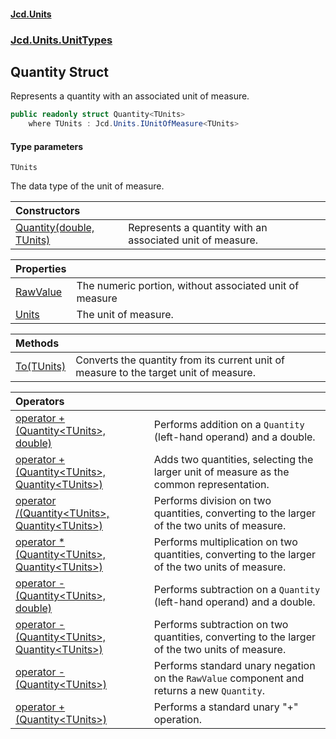 #### [Jcd.Units](index.md 'index')
### [Jcd.Units.UnitTypes](Jcd.Units.UnitTypes.md 'Jcd.Units.UnitTypes')

## Quantity<TUnits> Struct

Represents a quantity with an associated unit of measure.

```csharp
public readonly struct Quantity<TUnits>
    where TUnits : Jcd.Units.IUnitOfMeasure<TUnits>
```
#### Type parameters

<a name='Jcd.Units.UnitTypes.Quantity_TUnits_.TUnits'></a>

`TUnits`

The data type of the unit of measure.

| Constructors | |
| :--- | :--- |
| [Quantity(double, TUnits)](Jcd.Units.UnitTypes.Quantity_TUnits_.Quantity(double,TUnits).md 'Jcd.Units.UnitTypes.Quantity<TUnits>.Quantity(double, TUnits)') | Represents a quantity with an associated unit of measure. |

| Properties | |
| :--- | :--- |
| [RawValue](Jcd.Units.UnitTypes.Quantity_TUnits_.RawValue.md 'Jcd.Units.UnitTypes.Quantity<TUnits>.RawValue') | The numeric portion, without associated unit of measure |
| [Units](Jcd.Units.UnitTypes.Quantity_TUnits_.Units.md 'Jcd.Units.UnitTypes.Quantity<TUnits>.Units') | The unit of measure. |

| Methods | |
| :--- | :--- |
| [To(TUnits)](Jcd.Units.UnitTypes.Quantity_TUnits_.To(TUnits).md 'Jcd.Units.UnitTypes.Quantity<TUnits>.To(TUnits)') | Converts the quantity from its current unit of measure to the target unit of measure. |

| Operators | |
| :--- | :--- |
| [operator +(Quantity&lt;TUnits&gt;, double)](Jcd.Units.UnitTypes.Quantity_TUnits_.op_Addition(Jcd.Units.UnitTypes.Quantity_TUnits_,double).md 'Jcd.Units.UnitTypes.Quantity<TUnits>.op_Addition(Jcd.Units.UnitTypes.Quantity<TUnits>, double)') | Performs addition on a `Quantity` (left-hand operand) and a double. |
| [operator +(Quantity&lt;TUnits&gt;, Quantity&lt;TUnits&gt;)](Jcd.Units.UnitTypes.Quantity_TUnits_.op_Addition(Jcd.Units.UnitTypes.Quantity_TUnits_,Jcd.Units.UnitTypes.Quantity_TUnits_).md 'Jcd.Units.UnitTypes.Quantity<TUnits>.op_Addition(Jcd.Units.UnitTypes.Quantity<TUnits>, Jcd.Units.UnitTypes.Quantity<TUnits>)') | Adds two quantities, selecting the larger unit of measure as the common representation. |
| [operator /(Quantity&lt;TUnits&gt;, Quantity&lt;TUnits&gt;)](Jcd.Units.UnitTypes.Quantity_TUnits_.op_Division(Jcd.Units.UnitTypes.Quantity_TUnits_,Jcd.Units.UnitTypes.Quantity_TUnits_).md 'Jcd.Units.UnitTypes.Quantity<TUnits>.op_Division(Jcd.Units.UnitTypes.Quantity<TUnits>, Jcd.Units.UnitTypes.Quantity<TUnits>)') | Performs division on two quantities, converting to the larger of the two units of measure. |
| [operator *(Quantity&lt;TUnits&gt;, Quantity&lt;TUnits&gt;)](Jcd.Units.UnitTypes.Quantity_TUnits_.op_Multiply(Jcd.Units.UnitTypes.Quantity_TUnits_,Jcd.Units.UnitTypes.Quantity_TUnits_).md 'Jcd.Units.UnitTypes.Quantity<TUnits>.op_Multiply(Jcd.Units.UnitTypes.Quantity<TUnits>, Jcd.Units.UnitTypes.Quantity<TUnits>)') | Performs multiplication on two quantities, converting to the larger of the two units of measure. |
| [operator -(Quantity&lt;TUnits&gt;, double)](Jcd.Units.UnitTypes.Quantity_TUnits_.op_Subtraction(Jcd.Units.UnitTypes.Quantity_TUnits_,double).md 'Jcd.Units.UnitTypes.Quantity<TUnits>.op_Subtraction(Jcd.Units.UnitTypes.Quantity<TUnits>, double)') | Performs subtraction on a `Quantity` (left-hand operand) and a double. |
| [operator -(Quantity&lt;TUnits&gt;, Quantity&lt;TUnits&gt;)](Jcd.Units.UnitTypes.Quantity_TUnits_.op_Subtraction(Jcd.Units.UnitTypes.Quantity_TUnits_,Jcd.Units.UnitTypes.Quantity_TUnits_).md 'Jcd.Units.UnitTypes.Quantity<TUnits>.op_Subtraction(Jcd.Units.UnitTypes.Quantity<TUnits>, Jcd.Units.UnitTypes.Quantity<TUnits>)') | Performs subtraction on two quantities, converting to the larger of the two units of measure. |
| [operator -(Quantity&lt;TUnits&gt;)](Jcd.Units.UnitTypes.Quantity_TUnits_.op_UnaryNegation(Jcd.Units.UnitTypes.Quantity_TUnits_).md 'Jcd.Units.UnitTypes.Quantity<TUnits>.op_UnaryNegation(Jcd.Units.UnitTypes.Quantity<TUnits>)') | Performs standard unary negation on the `RawValue` component and returns a new `Quantity`. |
| [operator +(Quantity&lt;TUnits&gt;)](Jcd.Units.UnitTypes.Quantity_TUnits_.op_UnaryPlus(Jcd.Units.UnitTypes.Quantity_TUnits_).md 'Jcd.Units.UnitTypes.Quantity<TUnits>.op_UnaryPlus(Jcd.Units.UnitTypes.Quantity<TUnits>)') | Performs a standard unary "+" operation. |

